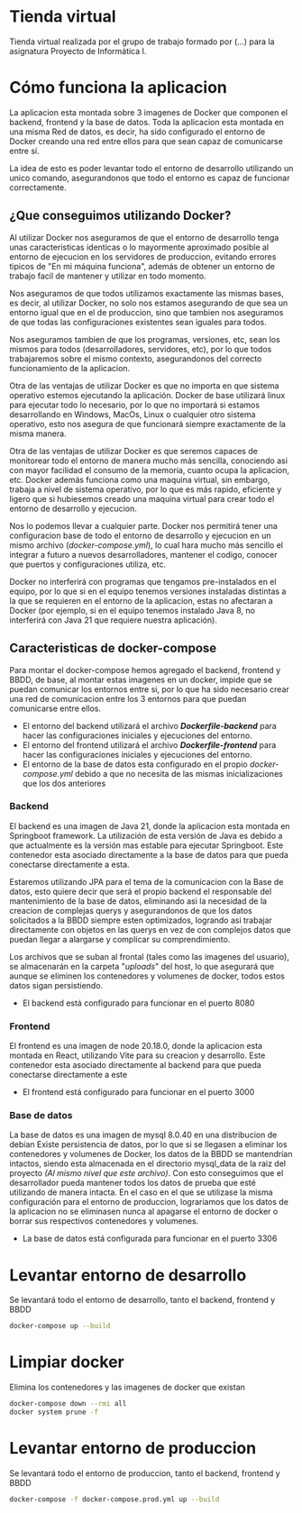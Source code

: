 # Tienda virtual
Tienda virtual realizada por el grupo de trabajo formado por (...) para la asignatura Proyecto de Informática I.

# Cómo funciona la aplicacion
La aplicacion esta montada sobre 3 imagenes de Docker que componen el backend, frontend y la base de datos.
Toda la aplicacion esta montada en una misma Red de datos, es decir, ha sido configurado el entorno de Docker creando una red entre ellos para que sean capaz de comunicarse entre sí.

La idea de esto es poder levantar todo el entorno de desarrollo utilizando un unico comando, asegurandonos que todo el entorno es capaz de funcionar correctamente.

## ¿Que conseguimos utilizando Docker?
Al utilizar Docker nos aseguramos de que el entorno de desarrollo tenga unas caracteristicas identicas o lo mayormente aproximado posible al entorno de ejecucion en los servidores de produccion, evitando errores tipicos de "En mi máquina funciona", además de obtener un entorno de trabajo facil de mantener y utilizar en todo momento.

Nos aseguramos de que todos utilizamos exactamente las mismas bases, es decir, al utilizar Docker, no solo nos estamos asegurando de que sea un entorno igual que en el de produccion, sino que tambien nos aseguramos de que todas las configuraciones existentes sean iguales para todos.

Nos aseguramos tambien de que los programas, versiones, etc, sean los mismos para todos (desarrolladores, servidores, etc), por lo que todos trabajaremos sobre el mismo contexto, asegurandonos del correcto funcionamiento de la aplicacion.

Otra de las ventajas de utilizar Docker es que no importa en que sistema operativo estemos ejecutando la aplicación. Docker de base utilizará linux para ejecutar todo lo necesario, por lo que no importará si estamos desarrollando en Windows, MacOs, Linux o cualquier otro sistema operativo, esto nos asegura de que funcionará siempre exactamente de la misma manera.

Otra de las ventajas de utilizar Docker es que seremos capaces de monitorear todo el entorno de manera mucho más sencilla, conociendo asi con mayor facilidad el consumo de la memoria, cuanto ocupa la aplicacion, etc.
Docker además funciona como una maquina virtual, sin embargo, trabaja a nivel de sistema operativo, por lo que es más rapido, eficiente y ligero que si hubiesemos creado una maquina virtual para crear todo el entorno de desarrollo y ejecucion.

Nos lo podemos llevar a cualquier parte. Docker nos permitirá tener una configuracion base de todo el entorno de desarrollo y ejecucion en un mismo archivo (_docker-compose.yml_), lo cual hara mucho más sencillo el integrar a futuro a nuevos desarrolladores, mantener el codigo, conocer que puertos y configuraciones utiliza, etc.

Docker no interferirá con programas que tengamos pre-instalados en el equipo, por lo que si en el equipo tenemos versiones instaladas distintas a la que se requieren en el entorno de la aplicacion, estas no afectaran a Docker (por ejemplo, si en el equipo tenemos instalado Java 8, no interferirá con Java 21 que requiere nuestra aplicación).

## Caracteristicas de docker-compose
Para montar el docker-compose hemos agregado el backend, frontend y BBDD, de base, al montar estas imagenes en un docker, impide que se puedan comunicar los entornos entre si, por lo que ha sido necesario crear una red de comunicacion entre los 3 entornos para que puedan comunicarse entre ellos.

- El entorno del backend utilizará el archivo **_Dockerfile-backend_** para hacer las configuraciones iniciales y ejecuciones del entorno.
- El entorno del frontend utilizará el archivo **_Dockerfile-frontend_** para hacer las configuraciones iniciales y ejecuciones del entorno.
- El entorno de la base de datos esta configurado en el propio _docker-compose.yml_ debido a que no necesita de las mismas inicializaciones que los dos anteriores

### Backend
El backend es una imagen de Java 21, donde la aplicacion esta montada en Springboot framework.
La utilización de esta versión de Java es debido a que actualmente es la versión mas estable para ejecutar Springboot.
Este contenedor esta asociado directamente a la base de datos para que pueda conectarse directamente a esta.

Estaremos utilizando JPA para el tema de la comunicacion con la Base de datos, esto quiere decir que será el propio backend el responsable del mantenimiento de la base de datos, eliminando asi la necesidad de la creacion de complejas querys y asegurandonos de que los datos solicitados a la BBDD siempre esten optimizados, logrando asi trabajar directamente con objetos en las querys en vez de con complejos datos que puedan llegar a alargarse y complicar su comprendimiento.

Los archivos que se suban al frontal (tales como las imagenes del usuario), se almacenarán en la carpeta "_uploads_" del host, lo que asegurará que aunque se eliminen los contenedores y volumenes de docker, todos estos datos sigan persistiendo.

- El backend está configurado para funcionar en el puerto 8080

### Frontend
El frontend es una imagen de node 20.18.0, donde la aplicacion esta montada en React, utilizando Vite para su creacion y desarrollo.
Este contenedor esta asociado directamente al backend para que pueda conectarse directamente a este

- El frontend está configurado para funcionar en el puerto 3000

### Base de datos
La base de datos es una imagen de mysql 8.0.40 en una distribucion de debian
Existe persistencia de datos, por lo que si se llegasen a eliminar los contenedores y volumenes de Docker, los datos de la BBDD se mantendrían intactos, siendo esta almacenada en el directorio mysql_data de la raiz del proyecto _(Al mismo nivel que este archivo)_. 
Con esto conseguimos que el desarrollador pueda mantener todos los datos de prueba que esté utilizando de manera intacta. En el caso en el que se utilizase la misma configuración para el entorno de produccion, lograriamos que los datos de la aplicacion no se eliminasen nunca al apagarse el entorno de docker o borrar sus respectivos contenedores y volumenes.

- La base de datos está configurada para funcionar en el puerto 3306

# Levantar entorno de desarrollo
Se levantará todo el entorno de desarrollo, tanto el backend, frontend y BBDD

```bash
docker-compose up --build
```

# Limpiar docker
Elimina los contenedores y las imagenes de docker que existan

```bash
docker-compose down --rmi all
docker system prune -f
```

# Levantar entorno de produccion
Se levantará todo el entorno de produccion, tanto el backend, frontend y BBDD

```bash
docker-compose -f docker-compose.prod.yml up --build
```